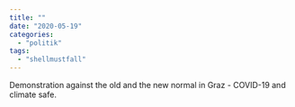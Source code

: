 ```yaml
---
title: ""
date: "2020-05-19"
categories: 
  - "politik"
tags: 
  - "shellmustfall"
---
```


Demonstration against the old and the new normal in Graz - COVID-19 and climate safe.
